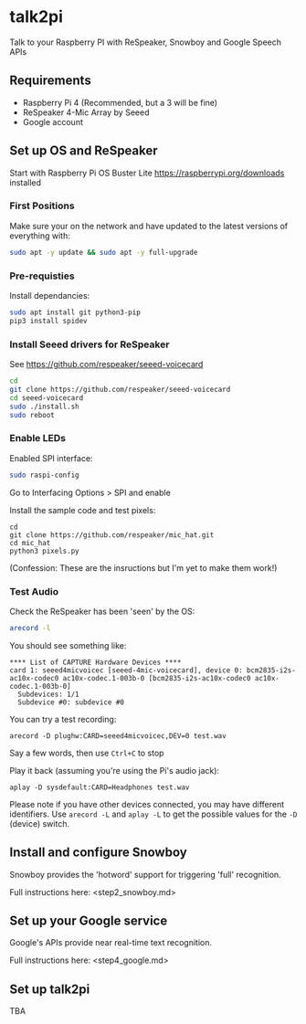 # talk2pi

Talk to your Raspberry PI with ReSpeaker, Snowboy and Google Speech APIs

## Requirements

- Raspberry Pi 4 (Recommended, but a 3 will be fine)
- ReSpeaker 4-Mic Array by Seeed
- Google account

## Set up OS and ReSpeaker

Start with Raspberry Pi OS Buster Lite <https://raspberrypi.org/downloads> installed

### First Positions

Make sure your on the network and have updated to the latest versions of everything with:

```bash
sudo apt -y update && sudo apt -y full-upgrade
```

### Pre-requisties

Install dependancies:

```bash
sudo apt install git python3-pip
pip3 install spidev
```

### Install Seeed drivers for ReSpeaker

See <https://github.com/respeaker/seeed-voicecard>

```bash
cd
git clone https://github.com/respeaker/seeed-voicecard
cd seeed-voicecard
sudo ./install.sh
sudo reboot
```

### Enable LEDs

Enabled SPI interface:

```bash
sudo raspi-config
```

Go to Interfacing Options > SPI and enable

Install the sample code and test pixels:

```
cd
git clone https://github.com/respeaker/mic_hat.git
cd mic_hat
python3 pixels.py
```

(Confession: These are the insructions but I'm yet to make them work!)

### Test Audio

Check the ReSpeaker has been 'seen' by the OS:

```bash
arecord -l
```

You should see something like:

```
**** List of CAPTURE Hardware Devices ****
card 1: seeed4micvoicec [seeed-4mic-voicecard], device 0: bcm2835-i2s-ac10x-codec0 ac10x-codec.1-003b-0 [bcm2835-i2s-ac10x-codec0 ac10x-codec.1-003b-0]
  Subdevices: 1/1
  Subdevice #0: subdevice #0
```

You can try a test recording:

```
arecord -D plughw:CARD=seeed4micvoicec,DEV=0 test.wav
```

Say a few words, then use `Ctrl+C` to stop

Play it back (assuming you're using the Pi's audio jack):

```
aplay -D sysdefault:CARD=Headphones test.wav
```

Please note if you have other devices connected, you may have different identifiers. Use `arecord -L` and `aplay -L` to get the possible values for the `-D` (device) switch.

## Install and configure Snowboy

Snowboy provides the 'hotword' support for triggering 'full' recognition.

Full instructions here: <step2_snowboy.md>

## Set up your Google service

Google's APIs provide near real-time text recognition.

Full instructions here: <step4_google.md>

## Set up talk2pi

TBA
